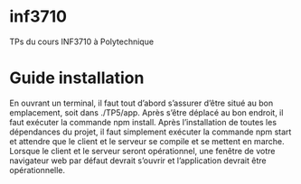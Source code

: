 # inf3710
TPs du cours INF3710 à Polytechnique

# Guide installation
En ouvrant un terminal, il faut tout d’abord s’assurer d’être situé au bon emplacement, soit dans ./TP5/app.
Après s’être déplacé au bon endroit, il faut exécuter la commande npm install.
Après l’installation de toutes les dépendances du projet, il faut simplement exécuter la commande npm start et attendre que le client et le serveur se compile et se mettent en marche. Lorsque le client et le serveur seront opérationnel, une fenêtre de votre navigateur web par défaut devrait s’ouvrir et l’application devrait être opérationnelle.
